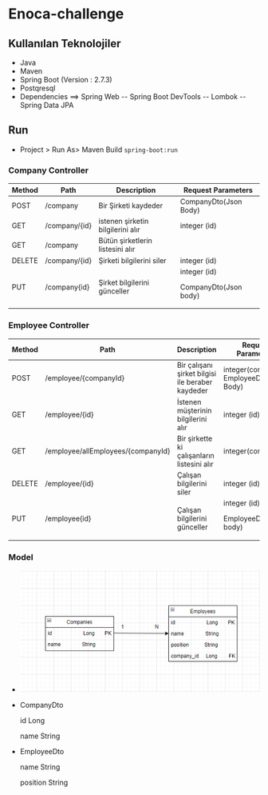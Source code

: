 # Enoca-challenge

## Kullanılan Teknolojiler
* Java
* Maven
* Spring Boot (Version : 2.7.3)
* Postqresql
* Dependencies
==> Spring Web
-- Spring Boot DevTools
-- Lombok
-- Spring Data JPA

## Run
- Project > Run As> Maven Build  ``spring-boot:run``
### Company Controller

Method   |   Path   |   Description|Request Parameters
---------|----------|--------------|----------
POST     |/company| Bir Şirketi kaydeder|CompanyDto(Json Body)
GET      |/company/{id}|istenen şirketin bilgilerini alır|integer (id)
GET      |/company|Bütün şirketlerin listesini alır|
DELETE   |/company/{id}|Şirketi bilgilerini siler|integer (id)
PUT      |/company{id}| Şirket bilgilerini günceller|integer (id) <p/> CompanyDto(Json body)

### Employee Controller

Method   |   Path   |   Description|Request Parameters
---------|----------|--------------|----------
POST     |/employee/{companyId}| Bir çalışanı şirket bilgisi ile beraber kaydeder|integer(companyId) EmployeeDto(Json Body)
GET      |/employee/{id}|İstenen müşterinin bilgilerini alır|integer (id)
GET      |/employee/allEmployees/{companyId}|Bir şirkette ki çalışanların listesini alır|integer(companyId)
DELETE   |/employee/{id}|Çalışan bilgilerini siler|integer (id)
PUT      |/employee{id}| Çalışan bilgilerini günceller|integer (id) <p/> EmployeeDto(Json body)

### Model
- ![image.png](image.png)

- CompanyDto <p/>
  id  Long  <p/>
  name String
  
- EmployeeDto <p/>
  name String <p/>
  position String
